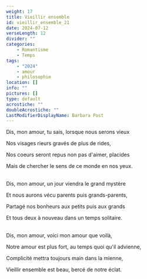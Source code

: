 ```yaml
---
weight: 17
title: Vieillir ensemble
id: vieillir_ensemble_21
date: 2024-07-12
verseLength: 12
divider: ""
categories:
    - Romantisme
    - Temps
tags:
    - "2024"
    - amour
    - philosophie
location: []
info: ""
pictures: []
type: default
acrostiche: ""
doubleAcrostiche: ""
LastModifierDisplayName: Barbara Post
---
```

Dis, mon amour, tu sais, lorsque nous serons vieux

Nos visages rieurs gravés de plus de rides,

Nos coeurs seront repus non pas d'aimer, placides

Mais de chercher le sens de ce monde en nos yeux.

 \
Dis, mon amour, un jour viendra le grand mystère

Et nous aurons vécu parents puis grands-parents,

Partagé nos bonheurs aux petits puis aux grands

Et tous deux à nouveau dans un temps solitaire.

 \
Dis, mon amour, voici mon amour que voilà,

Notre amour est plus fort, au temps quoi qu'il advienne,

Complicité mettra toujours main dans la mienne,

Vieillir ensemble est beau, bercé de notre éclat.
